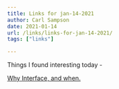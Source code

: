 ```yaml
---
title: Links for jan-14-2021
author: Carl Sampson
date: 2021-01-14
url: /links/links-for-jan-14-2021/
tags: ["links"]

---
```

Things I found interesting today -

[Why Interface, and when.](https://isshiki.medium.com/why-interface-and-when-40a192b8c1eb)


